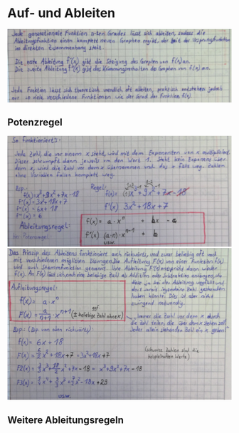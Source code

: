 # Auf- und Ableiten

![](attachments/2022-06-20-22-25-25.png)

## Potenzregel

![](attachments/2022-06-20-22-26-00.png)
![](attachments/2022-06-20-22-26-48.png)

## Weitere Ableitungsregeln

